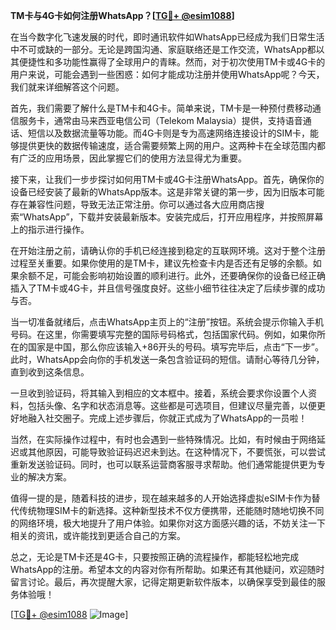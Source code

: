 **TM卡与4G卡如何注册WhatsApp？[[TG💪+ @esim1088](https://t.me/s/esim1088)]**

在当今数字化飞速发展的时代，即时通讯软件如WhatsApp已经成为我们日常生活中不可或缺的一部分。无论是跨国沟通、家庭联络还是工作交流，WhatsApp都以其便捷性和多功能性赢得了全球用户的青睐。然而，对于初次使用TM卡或4G卡的用户来说，可能会遇到一些困惑：如何才能成功注册并使用WhatsApp呢？今天，我们就来详细解答这个问题。

首先，我们需要了解什么是TM卡和4G卡。简单来说，TM卡是一种预付费移动通信服务卡，通常由马来西亚电信公司（Telekom Malaysia）提供，支持语音通话、短信以及数据流量等功能。而4G卡则是专为高速网络连接设计的SIM卡，能够提供更快的数据传输速度，适合需要频繁上网的用户。这两种卡在全球范围内都有广泛的应用场景，因此掌握它们的使用方法显得尤为重要。

接下来，让我们一步步探讨如何用TM卡或4G卡注册WhatsApp。首先，确保你的设备已经安装了最新的WhatsApp版本。这是非常关键的第一步，因为旧版本可能存在兼容性问题，导致无法正常注册。你可以通过各大应用商店搜索“WhatsApp”，下载并安装最新版本。安装完成后，打开应用程序，并按照屏幕上的指示进行操作。

在开始注册之前，请确认你的手机已经连接到稳定的互联网环境。这对于整个注册过程至关重要。如果你使用的是TM卡，建议先检查卡内是否还有足够的余额。如果余额不足，可能会影响初始设置的顺利进行。此外，还要确保你的设备已经正确插入了TM卡或4G卡，并且信号强度良好。这些小细节往往决定了后续步骤的成功与否。

当一切准备就绪后，点击WhatsApp主页上的“注册”按钮。系统会提示你输入手机号码。在这里，你需要填写完整的国际号码格式，包括国家代码。例如，如果你所在的国家是中国，那么你应该输入+86开头的号码。填写完毕后，点击“下一步”。此时，WhatsApp会向你的手机发送一条包含验证码的短信。请耐心等待几分钟，直到收到这条信息。

一旦收到验证码，将其输入到相应的文本框中。接着，系统会要求你设置个人资料，包括头像、名字和状态消息等。这些都是可选项目，但建议尽量完善，以便更好地融入社交圈子。完成上述步骤后，你就正式成为了WhatsApp的一员啦！

当然，在实际操作过程中，有时也会遇到一些特殊情况。比如，有时候由于网络延迟或其他原因，可能导致验证码迟迟未到达。在这种情况下，不要慌张，可以尝试重新发送验证码。同时，也可以联系运营商客服寻求帮助。他们通常能提供更为专业的解决方案。

值得一提的是，随着科技的进步，现在越来越多的人开始选择虚拟eSIM卡作为替代传统物理SIM卡的新选择。这种新型技术不仅方便携带，还能随时随地切换不同的网络环境，极大地提升了用户体验。如果你对这方面感兴趣的话，不妨关注一下相关的资讯，或许能找到更适合自己的方案。

总之，无论是TM卡还是4G卡，只要按照正确的流程操作，都能轻松地完成WhatsApp的注册。希望本文的内容对你有所帮助。如果还有其他疑问，欢迎随时留言讨论。最后，再次提醒大家，记得定期更新软件版本，以确保享受到最佳的服务体验哦！

[[TG💪+ @esim1088](https://t.me/s/esim1088) ![Image](https://i.postimg.cc/4NQfJmqS/Snipaste-2025-05-13-00-14-12.png)]